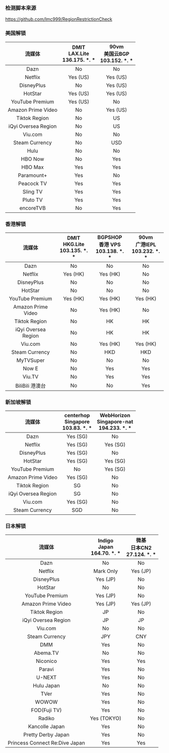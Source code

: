 ### 检测脚本来源
https://github.com/lmc999/RegionRestrictionCheck

### 美国解锁
| 流媒体 | DMIT<br>LAX.Lite<br>136.175. *. * | 90vm<br>美国云BGP<br>103.152. *. * |
| :-----------:  | :-----------:  | :-----------: |
| Dazn | No | No |
| Netflix | Yes (US) | Yes (US) |
| DisneyPlus | No | Yes (US) |
| HotStar | Yes (US) | Yes (US) |
| YouTube Premium | Yes (US) | No |
| Amazon Prime Video | No | Yes (US) |
| Tiktok Region | No | US |
| iQyi Oversea Region | No | US |
| Viu.com | No | No |
| Steam Currency | No | USD |
| Hulu | No | No |
| HBO Now | No | Yes |
| HBO Max | Yes | Yes |
| Paramount+ | Yes | No |
| Peacock TV | Yes | Yes |
| Sling TV | Yes | Yes |
| Pluto TV | Yes | Yes |
| encoreTVB | No | Yes |

### 香港解锁
| 流媒体 | DMIT<br>HKG.Lite<br>103.135. *. * | BGPSHOP<br>香港 VPS<br>103.138. *. * | 90vm<br>广港IEPL<br>103.232. *. * |
| :-----------:  | :-----------:  | :-----------: | :-----------: |
| Dazn | No | No | No |
| Netflix | Yes (HK) | Yes (HK) | No |
| DisneyPlus | No | No | No |
| HotStar | No | No | No |
| YouTube Premium | Yes (HK) | Yes (HK) | Yes (HK) |
| Amazon Prime Video | No | Yes (HK) | No |
| Tiktok Region | No | HK | HK |
| iQyi Oversea Region | No | HK | HK |
| Viu.com | No | Yes (HK) | Yes (HK) |
| Steam Currency | No | HKD | HKD |
| MyTVSuper | No | No | No |
| Now E | No | Yes | Yes |
| Viu.TV | No | Yes | Yes |
| BiliBili 港澳台 | No | No | Yes |

### 新加坡解锁
| 流媒体 | centerhop<br>Singapore<br>103.83. *. * | WebHorizon<br>Singapore-nat<br>194.233. *. * |
| :-----------:  | :-----------:  | :-----------: |
| Dazn | Yes (SG) | No |
| Netflix | Yes (SG) | Yes (SG) |
| DisneyPlus | Yes (SG) | No |
| HotStar | Yes (SG) | Yes (SG) |
| YouTube Premium | No | Yes (SG) |
| Amazon Prime Video | Yes (SG) | No |
| Tiktok Region | SG | No |
| iQyi Oversea Region | SG | No |
| Viu.com | Yes (SG) | No |
| Steam Currency | SGD | No |

### 日本解锁
| 流媒体 | Indigo<br>Japan<br>164.70. *. * | 微基<br>日本CN2<br>27.124. *. * |
| :-----------:  | :-----------:  | :-----------: |
| Dazn | No | No |
| Netflix | Mark Only | Yes (JP) |
| DisneyPlus | Yes (JP) | No |
| HotStar | No | No |
| YouTube Premium | Yes (JP) | No |
| Amazon Prime Video | Yes (JP) | Yes (JP) |
| Tiktok Region | JP | No |
| iQyi Oversea Region | JP | JP |
| Viu.com | No | No |
| Steam Currency | JPY | CNY |
| DMM | Yes | No |
| Abema.TV | No | No |
| Niconico | Yes | Yes |
| Paravi | Yes | No |
| U-NEXT | Yes | No |
| Hulu Japan | No | No |
| TVer | Yes | No |
| WOWOW | Yes | No |
| FOD(Fuji TV) | Yes | No |
| Radiko | Yes (TOKYO) | No |
| Kancolle Japan | Yes | No |
| Pretty Derby Japan | Yes | No |
| Princess Connect Re:Dive Japan | Yes | Yes |
